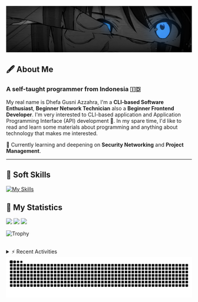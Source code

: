 <!-- Header Badges -->
<!--
[![Profile Views](https://komarev.com/ghpvc/?username=mitsuki31&color=blue&label=PROFILE+VIEWS)](https://github.com/mitsuki31)

[![Follow](https://img.shields.io/twitter/url?url=https%3A%2F%2Ftwitter.com%2Fryuumitsuki31)](https://twitter.com/ryuumitsuki31)
-->

<!-- Header Banner -->
<!--
  ==========================  [ COPYRIGHT NOTICE ]  =========================
  - The header image was edited by me, but I do not own any copyright for the source image.
  - All copyrights are owned by their respective owners.
  - 
  - Character Name: 井芹 仁菜 / Nina Iseri (from Girls Band Cry「ガールズバンドクライ」anime)
  ===============================================================
-->
<img id="headerBanner" src="./images/headerBanner.png" height="auto"/>

## 🖋️ About Me
### A self-taught programmer from **Indonesia** 🇮🇩
My real name is Dhefa Gusni Azzahra, I'm a **CLI-based Software Enthusiast**,
**Beginner Network Technician** also a **Beginner Frontend Developer**. I'm very interested to CLI-based application and Application Programming Interface (API) development 🌲. In my spare time, I'd like to read and learn some materials about programming and anything about technology that makes me interested.

🌱 Currently learning and deepening on **Security Networking** and **Project Management**.

---

## 👾 Soft Skills

[![My Skills](https://skillicons.dev/icons?i=py,c,cpp,java,js,ts,css,sass,html,bash,arduino)](https://skillicons.dev)


## 🔭 My Statistics

<picture id="stats">
    <source 
            srcset="https://github-readme-stats.vercel.app/api?username=mitsuki31&show_icons=true&theme=tokyonight&include_all_commits=true&show_private=falsee&hide=stars"
            media="(prefers-color-scheme: dark)"
    />
    <source
            srcset="https://github-readme-stats.vercel.app/api?username=mitsuki31&show_icons=true&include_all_commits=true&show_private=false&hide=stars"
            media="(prefers-color-scheme: light), (prefers-color-scheme: no-preference)"
    />
    <img src="https://github-readme-stats.vercel.app/api?username=mitsuki31&show_icons=true&include_all_commits=true&show_private=false&hide=stars" />
</picture>

<picture id="top-langs">
    <source
            srcset="https://github-readme-stats.vercel.app/api/top-langs/?username=mitsuki31&layout=donut&theme=tokyonight&count_private=true&langs_count=10"
            media="(prefers-color-scheme: dark)"
    />
    <source
            srcset="https://github-readme-stats.vercel.app/api/top-langs/?username=mitsuki31&layout=donut&count_private=true&langs_count=10"
            media="(prefers-color-scheme: light), (prefers-color-scheme: no-preference)"
    />
    <img src="https://github-readme-stats.vercel.app/api/top-langs/?username=mitsuki31&layout=donut&langs_count=10&count_private=true" />
</picture>

<picture id="profile-summary">
    <source
            srcset="https://github-profile-summary-cards.vercel.app/api/cards/profile-details?username=mitsuki31&theme=tokyonight"
            media="(prefers-color-scheme: dark)"
    />
    <source
            srcset="https://github-profile-summary-cards.vercel.app/api/cards/profile-details?username=mitsuki31&theme=github"
            media="(prefers-color-scheme: light), (prefers-color-scheme: no-preference)"
    />
    <img src="https://github-profile-summary-cards.vercel.app/api/cards/profile-details?username=mitsuki31" />
</picture>

![Trophy](https://github-profile-trophy.vercel.app/?username=mitsuki31&theme=algolia&column=-1&rank=-C,-D&title=-Experience&no-bg=true)

<br/>


<details>
<summary>⚡ Recent Activities</summary>

<!--START_SECTION:activity-->
1. 🎉 Merged PR [#98](https://github.com/mitsuki31/ytmp3-js/pull/98) in [mitsuki31/ytmp3-js](https://github.com/mitsuki31/ytmp3-js)
2. 🗣 Commented on [#96](https://github.com/mitsuki31/ytmp3-js/pull/96#issuecomment-2614450315) in [mitsuki31/ytmp3-js](https://github.com/mitsuki31/ytmp3-js)
3. 🗣 Commented on [#81](https://github.com/mitsuki31/ytmp3-js/pull/81#issuecomment-2614447777) in [mitsuki31/ytmp3-js](https://github.com/mitsuki31/ytmp3-js)
4. 💪 Opened PR [#98](https://github.com/mitsuki31/ytmp3-js/pull/98) in [mitsuki31/ytmp3-js](https://github.com/mitsuki31/ytmp3-js)
5. 🎉 Merged PR [#97](https://github.com/mitsuki31/ytmp3-js/pull/97) in [mitsuki31/ytmp3-js](https://github.com/mitsuki31/ytmp3-js)
6. 💪 Opened PR [#97](https://github.com/mitsuki31/ytmp3-js/pull/97) in [mitsuki31/ytmp3-js](https://github.com/mitsuki31/ytmp3-js)
7. 🎉 Merged PR [#96](https://github.com/mitsuki31/ytmp3-js/pull/96) in [mitsuki31/ytmp3-js](https://github.com/mitsuki31/ytmp3-js)
8. 🗣 Commented on [#96](https://github.com/mitsuki31/ytmp3-js/pull/96#issuecomment-2613947128) in [mitsuki31/ytmp3-js](https://github.com/mitsuki31/ytmp3-js)
9. 💪 Opened PR [#96](https://github.com/mitsuki31/ytmp3-js/pull/96) in [mitsuki31/ytmp3-js](https://github.com/mitsuki31/ytmp3-js)
10. 🎉 Merged PR [#92](https://github.com/mitsuki31/ytmp3-js/pull/92) in [mitsuki31/ytmp3-js](https://github.com/mitsuki31/ytmp3-js)
<!--END_SECTION:activity-->

</details>

<picture>
  <!-- For dark theme -->
  <source
    srcset="https://raw.githubusercontent.com/mitsuki31/mitsuki31/output/github-snake-dark.svg"
    media="(prefers-color-scheme: dark)"
  />
  <!-- For light theme -->
  <source
    srcset="https://raw.githubusercontent.com/mitsuki31/mitsuki31/output/github-snake.svg"
    media="(prefers-color-scheme: light)"
  />
  <!-- Default -->
  <img
    alt="GitHub Contribution Grid Snake"
    src="https://raw.githubusercontent.com/mitsuki31/mitsuki31/output/github-snake.svg"
  />
</picture>
